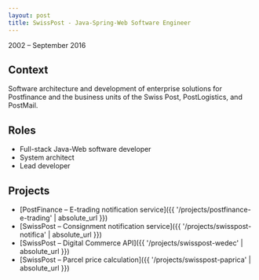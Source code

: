 ```yaml
---
layout: post
title: SwissPost - Java-Spring-Web Software Engineer
---
```


2002 – September 2016

## Context

Software architecture and development of enterprise solutions for Postfinance and the business units of the Swiss Post, PostLogistics, and PostMail.

## Roles

* Full-stack Java-Web software developer
* System architect
* Lead developer

## Projects

* [PostFinance – E-trading notification service]({{ '/projects/postfinance-e-trading' | absolute_url }})
* [SwissPost – Consignment notification service]({{ '/projects/swisspost-notifica' | absolute_url }})
* [SwissPost – Digital Commerce API]({{ '/projects/swisspost-wedec' | absolute_url }})
* [SwissPost – Parcel price calculation]({{ '/projects/swisspost-paprica' | absolute_url }})
